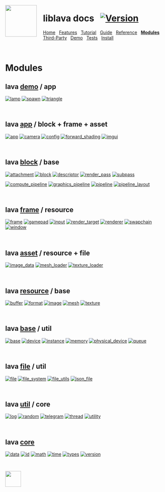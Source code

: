 <a href="https://git.io/liblava"><img align="left" src="https://github.com/liblava.png" width="100" style="margin:0px 20px 0px 0px"></a>

# liblava docs &nbsp; [![Version](https://img.shields.io/badge/Version-0.6.2-blue)](https://git.io/liblava)

[Home](README.md) &nbsp; [Features](Features.md) &nbsp; [Tutorial](Tutorial.md) &nbsp; [Guide](Guide.md) &nbsp; [Reference](Reference.md) &nbsp; **[Modules](Modules.md)** &nbsp; [Third-Party](Third-Party.md) &nbsp; [Demo](Demo.md) &nbsp; [Tests](Tests.md) &nbsp; [Install](Install.md)

<br />

# Modules

## lava [demo](../liblava-demo) / app

[![lamp](https://img.shields.io/badge/lava-lamp-brightgreen.svg)](../liblava-demo/lamp.cpp) [![spawn](https://img.shields.io/badge/lava-spawn-brightgreen.svg)](../liblava-demo/spawn.cpp) [![triangle](https://img.shields.io/badge/lava-triangle-brightgreen.svg)](../liblava-demo/triangle.cpp)

<br />

## lava [app](../liblava/app) / block + frame + asset

[![app](https://img.shields.io/badge/lava-app-brightgreen.svg)](../liblava/app/app.hpp) [![camera](https://img.shields.io/badge/lava-camera-brightgreen.svg)](../liblava/app/camera.hpp) [![config](https://img.shields.io/badge/lava-config-brightgreen.svg)](../liblava/app/config.hpp) [![forward_shading](https://img.shields.io/badge/lava-forward_shading-brightgreen.svg)](../liblava/app/forward_shading.hpp) [![imgui](https://img.shields.io/badge/lava-imgui-brightgreen.svg)](../liblava/app/imgui.hpp)

<br />

## lava [block](../liblava/block) / base

[![attachment](https://img.shields.io/badge/lava-attachment-red.svg)](../liblava/block/attachment.hpp) [![block](https://img.shields.io/badge/lava-block-red.svg)](../liblava/block/block.hpp) [![descriptor](https://img.shields.io/badge/lava-descriptor-red.svg)](../liblava/block/descriptor.hpp) [![render_pass](https://img.shields.io/badge/lava-render_pass-red.svg)](../liblava/block/render_pass.hpp) [![subpass](https://img.shields.io/badge/lava-subpass-red.svg)](../liblava/block/subpass.hpp)

[![compute_pipeline](https://img.shields.io/badge/lava-compute_pipeline-red.svg)](../liblava/block/compute_pipeline.hpp) [![graphics_pipeline](https://img.shields.io/badge/lava-graphics_pipeline-red.svg)](../liblava/block/graphics_pipeline.hpp) [![pipeline](https://img.shields.io/badge/lava-pipeline-red.svg)](../liblava/block/pipeline.hpp) [![pipeline_layout](https://img.shields.io/badge/lava-pipeline_layout-red.svg)](../liblava/block/pipeline_layout.hpp)

<br />

## lava [frame](../liblava/frame) / resource

[![frame](https://img.shields.io/badge/lava-frame-red.svg)](../liblava/frame/frame.hpp) [![gamepad](https://img.shields.io/badge/lava-gamepad-red.svg)](../liblava/frame/gamepad.hpp) [![input](https://img.shields.io/badge/lava-input-red.svg)](../liblava/frame/input.hpp) [![render_target](https://img.shields.io/badge/lava-render_target-red.svg)](../liblava/frame/render_target.hpp) [![renderer](https://img.shields.io/badge/lava-renderer-red.svg)](../liblava/frame/renderer.hpp) [![swapchain](https://img.shields.io/badge/lava-swapchain-red.svg)](../liblava/frame/swapchain.hpp) [![window](https://img.shields.io/badge/lava-window-red.svg)](../liblava/frame/window.hpp)

<br />

## lava [asset](../liblava/asset) / resource + file

[![image_data](https://img.shields.io/badge/lava-image_data-yellowgreen.svg)](../liblava/asset/image_data.hpp) [![mesh_loader](https://img.shields.io/badge/lava-mesh_loader-yellowgreen.svg)](../liblava/asset/mesh_loader.hpp) [![texture_loader](https://img.shields.io/badge/lava-texture_loader-yellowgreen.svg)](../liblava/asset/texture_loader.hpp)

<br />

## lava [resource](../liblava/resource) / base

[![buffer](https://img.shields.io/badge/lava-buffer-yellowgreen.svg)](../liblava/resource/buffer.hpp) [![format](https://img.shields.io/badge/lava-format-yellowgreen.svg)](../liblava/resource/format.hpp) [![image](https://img.shields.io/badge/lava-image-yellowgreen.svg)](../liblava/resource/image.hpp) [![mesh](https://img.shields.io/badge/lava-mesh-yellowgreen.svg)](../liblava/resource/mesh.hpp) [![texture](https://img.shields.io/badge/lava-texture-yellowgreen.svg)](../liblava/resource/texture.hpp)

<br />

## lava [base](../liblava/base) / util

[![base](https://img.shields.io/badge/lava-base-yellowgreen.svg)](../liblava/base/base.hpp) [![device](https://img.shields.io/badge/lava-device-yellowgreen.svg)](../liblava/base/device.hpp) [![instance](https://img.shields.io/badge/lava-instance-yellowgreen.svg)](../liblava/base/instance.hpp) [![memory](https://img.shields.io/badge/lava-memory-yellowgreen.svg)](../liblava/base/memory.hpp) [![physical_device](https://img.shields.io/badge/lava-physical_device-yellowgreen.svg)](../liblava/base/physical_device.hpp) [![queue](https://img.shields.io/badge/lava-queue-yellowgreen.svg)](../liblava/base/queue.hpp)

<br />

## lava [file](../liblava/file) / util

[![file](https://img.shields.io/badge/lava-file-blue.svg)](../liblava/file/file.hpp) [![file_system](https://img.shields.io/badge/lava-file_system-blue.svg)](../liblava/file/file_system.hpp) [![file_utils](https://img.shields.io/badge/lava-file_utils-blue.svg)](../liblava/file/file_utils.hpp) [![json_file](https://img.shields.io/badge/lava-json_file-blue.svg)](../liblava/file/json_file.hpp)

<br />

## lava [util](../liblava/util) / core

[![log](https://img.shields.io/badge/lava-log-blue.svg)](../liblava/util/log.hpp) [![random](https://img.shields.io/badge/lava-random-blue.svg)](../liblava/util/random.hpp) [![telegram](https://img.shields.io/badge/lava-telegram-blue.svg)](../liblava/util/telegram.hpp) [![thread](https://img.shields.io/badge/lava-thread-blue.svg)](../liblava/util/thread.hpp) [![utility](https://img.shields.io/badge/lava-utility-blue.svg)](../liblava/util/utility.hpp)

<br />

## lava [core](../liblava/core)

[![data](https://img.shields.io/badge/lava-data-blue.svg)](../liblava/core/data.hpp) [![id](https://img.shields.io/badge/lava-id-blue.svg)](../liblava/core/id.hpp) [![math](https://img.shields.io/badge/lava-math-blue.svg)](../liblava/core/math.hpp) [![time](https://img.shields.io/badge/lava-time-blue.svg)](../liblava/core/time.hpp) [![types](https://img.shields.io/badge/lava-types-blue.svg)](../liblava/core/types.hpp) [![version](https://img.shields.io/badge/lava-version-blue.svg)](../liblava/core/version.hpp)

<br />

<a href="https://git.io/liblava"><img src="https://github.com/liblava.png" width="50"></a>
